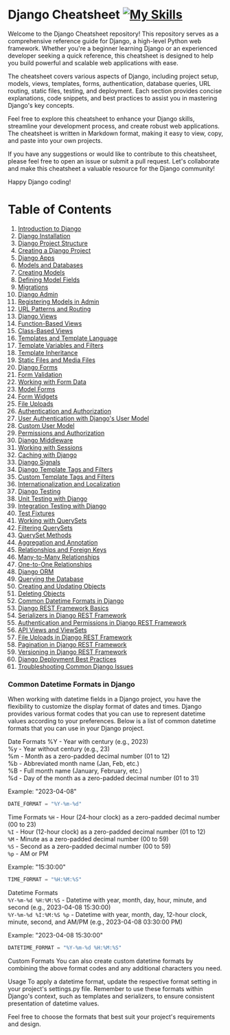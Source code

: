 # Django Cheatsheet [![My Skills](https://skillicons.dev/icons?i=django&theme=dark)](https://skillicons.dev)

Welcome to the Django Cheatsheet repository! This repository serves as a comprehensive reference guide for Django, a high-level Python web framework. Whether you're a beginner learning Django or an experienced developer seeking a quick reference, this cheatsheet is designed to help you build powerful and scalable web applications with ease.

The cheatsheet covers various aspects of Django, including project setup, models, views, templates, forms, authentication, database queries, URL routing, static files, testing, and deployment. Each section provides concise explanations, code snippets, and best practices to assist you in mastering Django's key concepts.

Feel free to explore this cheatsheet to enhance your Django skills, streamline your development process, and create robust web applications. The cheatsheet is written in Markdown format, making it easy to view, copy, and paste into your own projects.

If you have any suggestions or would like to contribute to this cheatsheet, please feel free to open an issue or submit a pull request. Let's collaborate and make this cheatsheet a valuable resource for the Django community!

Happy Django coding!


# Table of Contents

1. [Introduction to Django](#introduction-to-django)
2. [Django Installation](#django-installation)
3. [Django Project Structure](#django-project-structure)
4. [Creating a Django Project](#creating-a-django-project)
5. [Django Apps](#django-apps)
6. [Models and Databases](#models-and-databases)
7. [Creating Models](#creating-models)
8. [Defining Model Fields](#defining-model-fields)
9. [Migrations](#migrations)
10. [Django Admin](#django-admin)
11. [Registering Models in Admin](#registering-models-in-admin)
12. [URL Patterns and Routing](#url-patterns-and-routing)
13. [Django Views](#django-views)
14. [Function-Based Views](#function-based-views)
15. [Class-Based Views](#class-based-views)
16. [Templates and Template Language](#templates-and-template-language)
17. [Template Variables and Filters](#template-variables-and-filters)
18. [Template Inheritance](#template-inheritance)
19. [Static Files and Media Files](#static-files-and-media-files)
20. [Django Forms](#django-forms)
21. [Form Validation](#form-validation)
22. [Working with Form Data](#working-with-form-data)
23. [Model Forms](#model-forms)
24. [Form Widgets](#form-widgets)
25. [File Uploads](#file-uploads)
26. [Authentication and Authorization](#authentication-and-authorization)
27. [User Authentication with Django's User Model](#user-authentication-with-djangos-user-model)
28. [Custom User Model](#custom-user-model)
29. [Permissions and Authorization](#permissions-and-authorization)
30. [Django Middleware](#django-middleware)
31. [Working with Sessions](#working-with-sessions)
32. [Caching with Django](#caching-with-django)
33. [Django Signals](#django-signals)
34. [Django Template Tags and Filters](#django-template-tags-and-filters)
35. [Custom Template Tags and Filters](#custom-template-tags-and-filters)
36. [Internationalization and Localization](#internationalization-and-localization)
37. [Django Testing](#django-testing)
38. [Unit Testing with Django](#unit-testing-with-django)
39. [Integration Testing with Django](#integration-testing-with-django)
40. [Test Fixtures](#test-fixtures)
41. [Working with QuerySets](#working-with-querysets)
42. [Filtering QuerySets](#filtering-querysets)
43. [QuerySet Methods](#queryset-methods)
44. [Aggregation and Annotation](#aggregation-and-annotation)
45. [Relationships and Foreign Keys](#relationships-and-foreign-keys)
46. [Many-to-Many Relationships](#many-to-many-relationships)
47. [One-to-One Relationships](#one-to-one-relationships)
48. [Django ORM](#django-orm)
49. [Querying the Database](#querying-the-database)
50. [Creating and Updating Objects](#creating-and-updating-objects)
51. [Deleting Objects](#deleting-objects)
52. [Common Datetime Formats in Django](#common-datetime-formats-in-django)  <!-- Place the new section here -->
53. [Django REST Framework Basics](#django-rest-framework-basics)
54. [Serializers in Django REST Framework](#serializers-in-django-rest-framework)
55. [Authentication and Permissions in Django REST Framework](#authentication-and-permissions-in-django-rest-framework)
56. [API Views and ViewSets](#api-views-and-viewsets)
57. [File Uploads in Django REST Framework](#file-uploads-in-django-rest-framework)
58. [Pagination in Django REST Framework](#pagination-in-django-rest-framework)
59. [Versioning in Django REST Framework](#versioning-in-django-rest-framework)
60. [Django Deployment Best Practices](#django-deployment-best-practices)
61. [Troubleshooting Common Django Issues](#troubleshooting-common-django-issues)


### Common Datetime Formats in Django
When working with datetime fields in a Django project, you have the flexibility to customize the display format of dates and times. Django provides various format codes that you can use to represent datetime values according to your preferences. Below is a list of common datetime formats that you can use in your Django project.

Date Formats
%Y - Year with century (e.g., 2023) <br>
%y - Year without century (e.g., 23) <br>
%m - Month as a zero-padded decimal number (01 to 12) <br>
%b - Abbreviated month name (Jan, Feb, etc.) <br>
%B - Full month name (January, February, etc.) <br>
%d - Day of the month as a zero-padded decimal number (01 to 31) <br>

Example: "2023-04-08" <br>
``` python
DATE_FORMAT = "%Y-%m-%d"
```
Time Formats
`%H` - Hour (24-hour clock) as a zero-padded decimal number (00 to 23) <br>
`%I` - Hour (12-hour clock) as a zero-padded decimal number (01 to 12) <br>
`%M` - Minute as a zero-padded decimal number (00 to 59) <br>
`%S` - Second as a zero-padded decimal number (00 to 59) <br>
`%p` - AM or PM  <br>

Example: "15:30:00" <br>

``` python
TIME_FORMAT = "%H:%M:%S"
```

Datetime Formats <br>
`%Y-%m-%d %H:%M:%S` - Datetime with year, month, day, hour, minute, and second (e.g., 2023-04-08 15:30:00) <br>
`%Y-%m-%d %I:%M:%S %p` - Datetime with year, month, day, 12-hour clock, minute, second, and AM/PM (e.g., 2023-04-08 03:30:00 PM) <br>

Example: "2023-04-08 15:30:00" <br>

``` python
DATETIME_FORMAT = "%Y-%m-%d %H:%M:%S"
```
Custom Formats
You can also create custom datetime formats by combining the above format codes and any additional characters you need.

Usage
To apply a datetime format, update the respective format setting in your project's settings.py file. Remember to use these formats within Django's context, such as templates and serializers, to ensure consistent presentation of datetime values.

Feel free to choose the formats that best suit your project's requirements and design.

